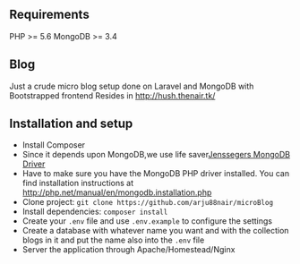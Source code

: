 ## Requirements
PHP >= 5.6
MongoDB >= 3.4

## Blog
Just a crude micro blog setup done on Laravel and MongoDB with Bootstrapped frontend
Resides in http://hush.thenair.tk/

## Installation and setup
* Install Composer 
* Since it depends upon MongoDB,we use life saver[Jenssegers MongoDB Driver](https://github.com/jenssegers/Laravel-MongoDB)
* Have to make sure you have the MongoDB PHP driver installed. You can find installation instructions at http://php.net/manual/en/mongodb.installation.php 
* Clone project: `git clone https://github.com/arju88nair/microBlog `
* Install dependencies: `composer install`
* Create your `.env` file and use `.env.example` to configure the settings
* Create a database with whatever name you want and with the collection blogs in it and put the name also into the `.env` file
* Server the application through Apache/Homestead/Nginx
